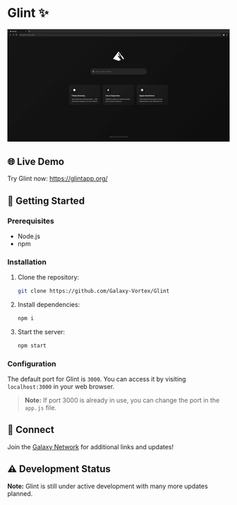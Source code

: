 # Glint ✨

<div align="center">
  <img src="./public/images/page.png" alt="Glint Logo" width="1000"">
</div>

## 🌐 Live Demo

Try Glint now: https://glintapp.org/
## 🚀 Getting Started

### Prerequisites
- Node.js
- npm

### Installation

1. Clone the repository:
   ```bash
   git clone https://github.com/Galaxy-Vortex/Glint
   ```

2. Install dependencies:
   ```bash
   npm i
   ```

3. Start the server:
   ```bash
   npm start
   ```

### Configuration
The default port for Glint is `3000`. You can access it by visiting `localhost:3000` in your web browser.

> **Note:** If port 3000 is already in use, you can change the port in the `app.js` file.

## 🔗 Connect

Join the [Galaxy Network](https://discord.gg/jMsj6KJBSV) for additional links and updates!

## ⚠️ Development Status

**Note:** Glint is still under active development with many more updates planned.
